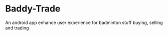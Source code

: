 # Baddy-Trade
An android app enhance user experience for badminton stuff buying, selling and trading
